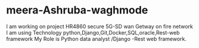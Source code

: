 # meera-Ashruba-waghmode
I am working on project HR4860 secure 5G-SD wan Getway on fire network 
I am using Technology python,Django,Git,Docker,SQL,oracle,Rest-web framework
My Role is Python data analyst /Django -Rest web framework.
